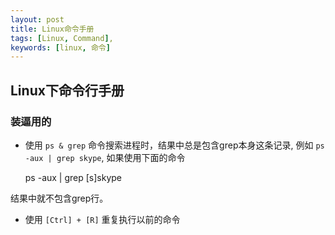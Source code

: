 ```yaml
---
layout: post
title: Linux命令手册
tags: [Linux, Command],
keywords: [linux, 命令]
---
```


Linux下命令行手册
------------------




### 装逼用的

- 使用 `ps & grep` 命令搜索进程时，结果中总是包含grep本身这条记录, 例如 `ps -aux | grep skype`, 如果使用下面的命令

    ps -aux | grep [s]skype

结果中就不包含grep行。

- 使用 `[Ctrl] + [R]` 重复执行以前的命令
